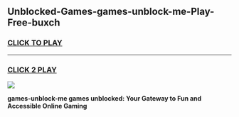 
## Unblocked-Games-games-unblock-me-Play-Free-buxch
<h3>
<a href="https://premium76.site?title=games-unblock-me&ref=21A">CLICK TO PLAY</a></h3>
<hr>

<h3>
<a href="https://premium76.site?title=games-unblock-me&ref=21A">CLICK 2 PLAY</a>
  
</h3>

<a href="https://premium76.site?title=games-unblock-me&ref=21A"><img src="https://clearcache.store/games.png"></a>


**games-unblock-me games unblocked: Your Gateway to Fun and Accessible Online Gaming**
